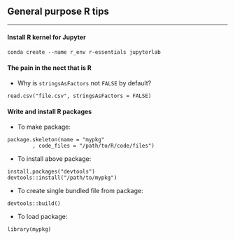## General purpose R tips
---

#### Install R kernel for Jupyter
```
conda create --name r_env r-essentials jupyterlab
```

#### The pain in the nect that is R
- Why is `stringsAsFactors` not `FALSE` by default?
```
read.csv("file.csv", stringsAsFactors = FALSE)
```

#### Write and install R packages

- To make package:
```
package.skeleton(name = "mypkg"
		, code_files = "/path/to/R/code/files")
```

- To install above package:
```
install.packages("devtools")
devtools::install("/path/to/mypkg")
```

- To create single bundled file from package:
```
devtools::build()
```

- To load package:
```
library(mypkg)
```
